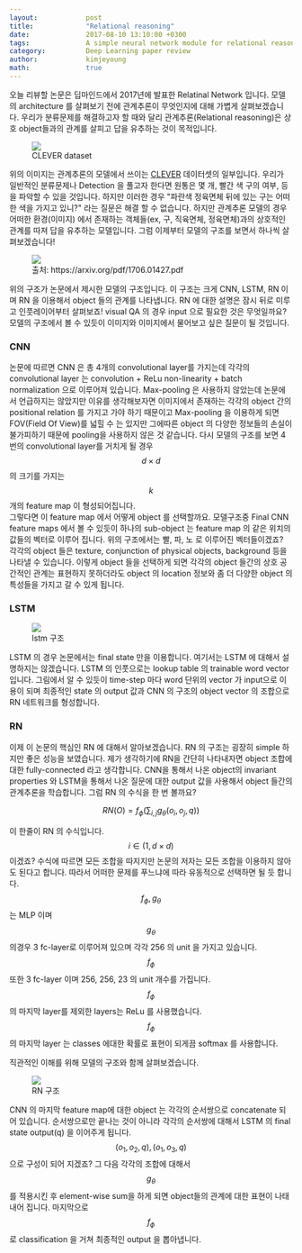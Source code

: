 ```yaml
---
layout:            post
title:             "Relational reasoning"
date:              2017-08-10 13:10:00 +0300
tags:              A simple neural network module for relational reasoning ( Adam Santoro et al., 2017 )
category:          Deep Learning paper review
author:            kimjeyoung
math:              true
---
```


오늘 리뷰할 논문은 딥마인드에서 2017년에 발표한 Relatinal Network 입니다. 모델의 architecture 를 살펴보기 전에 관계추론이 무엇인지에 대해 가볍게
살펴보겠습니다. 우리가 분류문제를 해결하고자 할 때와 달리 관계추론(Relational reasoning)은 상호 object들과의 관계를 살피고 답을 유추하는 것이 목적입니다.

<figure>
   <img src="{{ "/media/img/CLEVER.jpg" | absolute_url }}" />
   <figcaption>CLEVER dataset</figcaption>
</figure>

위의 이미지는 관계추론의 모델에서 쓰이는 [CLEVER](https://cs.stanford.edu/people/jcjohns/clevr/) 데이터셋의 일부입니다. 우리가 일반적인 분류문제나 Detection 을 풀고자 한다면 원통은 몇 개, 빨간 색 구의 여부,
등을 파악할 수 있을 것입니다. 하지만 이러한 경우 "파란색 정육면체 뒤에 있는 구는 어떠한 색을 가지고 있니?" 라는 질문은 해결 할 수 없습니다.
하지만 관계추론 모델의 경우 어떠한 환경(이미지) 에서 존재하는 객체들(ex, 구, 직육면체, 정육면체)과의 상호적인 관계를 따져 답을 유추하는 모델입니다.
그럼 이제부터 모델의 구조를 보면서 하나씩 살펴보겠습니다!

<figure>
   <img src="{{ "/media/img/RN.png" | absolute_url }}" />
   <figcaption>출처: https://arxiv.org/pdf/1706.01427.pdf</figcaption>
</figure>

위의 구조가 논문에서 제시한 모델의 구조입니다. 이 구조는 크게 CNN, LSTM, RN 이며 RN 을 이용해서 object 들의 관계를 나타냅니다. RN 에 대한 설명은 잠시 뒤로 미루고 인풋레이어부터 살펴보죠!
visual QA 의 경우 input 으로 필요한 것은 무엇일까요? 모델의 구조에서 볼 수 있듯이 이미지와 이미지에서 물어보고 싶은 질문이 될 것입니다. <br>

### CNN

논문에 따르면 CNN 은 총 4개의 convolutional layer를 가지는데 각각의 convolutional layer 는
convolution + ReLu non-linearity + batch normalization 으로 이루어져 있습니다. Max-pooling 은 사용하지 않았는데 논문에서 언급하지는 않았지만 이유를 생각해보자면
이미지에서 존재하는 각각의 object 간의 positional relation 를 가지고 가야 하기 때문이고 Max-pooling 을 이용하게 되면 FOV(Field Of View)를 넓힐 수 는 있지만
그에따른 object 의 다양한 정보들의 손실이 불가피하기 때문에 pooling을 사용하지 않은 것 같습니다. 다시 모델의 구조를 보면 4번의 convolutional layer를 거치게 될 경우
$$ d \times d $$ 의 크기를 가지는 $$ k $$ 개의 feature map 이 형성되어집니다. <br>
그렇다면 이 feature map 에서 어떻게 object 를 선택할까요.
모델구조중 Final CNN feature maps 에서 볼 수 있듯이 하나의 sub-object 는 feature map 의 같은 위치의 값들의 벡터로 이루어 집니다. 위의 구조에서는 빨, 파, 노 로 이루어진 벡터들이겠죠?
각각의 object 들은 texture, conjunction of physical objects, background 등을 나타낼 수 있습니다. 이렇게 object 들을 선택하게 되면 각각의 object 들간의 상호 공간적인 관계는 표현하지 못하더라도
object 의 location 정보와 좀 더 다양한 object 의 특성들을 가지고 갈 수 있게 됩니다. <br>

### LSTM

<figure>
   <img src="{{ "/media/img/lstm.png" | absolute_url }}" />
   <figcaption>lstm 구조</figcaption>
</figure>

LSTM 의 경우 논문에서는 final state 만을 이용합니다. 여기서는 LSTM 에 대해서 설명하지는 않겠습니다. LSTM 의 인풋으로는 lookup table 의 trainable word vector 입니다. 그림에서 알 수 있듯이 time-step 마다
word 단위의 vector 가 input으로 이용이 되며 최종적인 state 의 output 값과 CNN 의 구조의 object vector 의 조합으로 RN 네트워크를 형성합니다.

### RN

이제 이 논문의 핵심인 RN 에 대해서 알아보겠습니다. RN 의 구조는 굉장히 simple 하지만 좋은 성능을 보였습니다. 제가 생각하기에 RN을 간단히 나타내자면 object 조합에 대한 fully-connected 라고 생각합니다.
CNN을 통해서 나온 object의 invariant properties 와 LSTM을 통해서 나온 질문에 대한 output 값을 사용해서 object 들간의 관계추론을 학습합니다. 그럼 RN 의 수식을 한 번 볼까요?

$$ RN(O) = f_\phi (\sum_{i,j} g_\theta(o_i, o_j, q) ) $$

이 한줄이 RN 의 수식입니다. $$ i \in (1, d\times d) $$ 이겠죠? 수식에 따르면 모든 조합을 따지지만 논문의 저자는 모든 조합을 이용하지 않아도 된다고 합니다. 따라서 어떠한 문제를 푸느냐에 따라 유동적으로 선택하면 될 듯 합니다.
$$ f_\phi , g_\theta $$ 는 MLP 이며 $$ g_\theta $$ 의경우 3 fc-layer로 이루어져 있으며 각각 256 의 unit 을 가지고 있습니다. $$ f_\phi $$ 또한 3 fc-layer 이며 256, 256, 23 의 unit 개수를 가집니다.
$$ f_\phi $$의 마지막 layer를 제외한 layers는 ReLu 를 사용했습니다. $$ f_\phi $$ 의 마지막 layer 는 classes 에대한 확률로 표현이 되게끔 softmax 를 사용합니다.

직관적인 이해를 위해 모델의 구조와 함께 살펴보겠습니다.

<figure>
   <img src="{{ "/media/img/RN_architecture.png" | absolute_url }}" />
   <figcaption>RN 구조</figcaption>
</figure>

CNN 의 마지막 feature map에 대한 object 는 각각의 순서쌍으로 concatenate 되어 있습니다. 순서쌍으로만 끝나는 것이 아니라 각각의 순서쌍에 대해서 LSTM 의 final state output(q) 을 이어주게 됩니다.
$$ (o_1 , o_2 , q) , (o_1 , o_3 , q) $$ 으로 구성이 되어 지겠죠? 그 다음 각각의 조합에 대해서 $$ g_\theta $$ 를 적용시킨 후 element-wise sum을 하게 되면 object들의 관계에 대한 표현이 나태내어 집니다.
마지막으로 $$ f_\phi $$ 로 classification 을 거쳐 최종적인 output 을 뽑아냅니다. 
